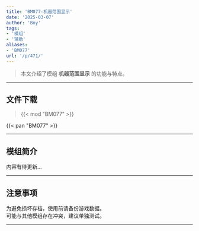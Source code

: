 ```yaml
---
title: 'BM077-机器范围显示'
date: '2025-03-07'
author: 'Bny'
tags:
- '模组'
- '辅助'
aliases:
- 'BM077'
url: '/p/471/'
---
```


> 本文介绍了模组 **机器范围显示** 的功能与特点。

---

## 文件下载  

> {{< mod "BM077" >}}  

{{< pan "BM077" >}}  

---

## 模组简介

>  
内容有待更新...  

---

## 注意事项

>  
为避免损坏存档，使用前请备份游戏数据。  
可能与其他模组存在冲突，建议单独测试。  

---

